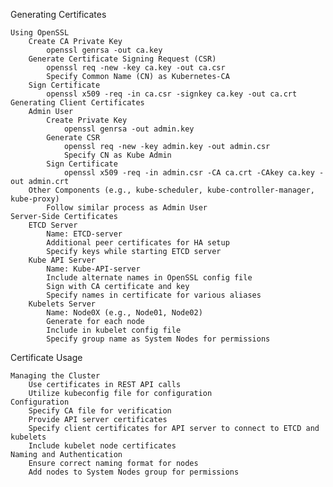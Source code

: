 Generating Certificates

    Using OpenSSL
        Create CA Private Key
            openssl genrsa -out ca.key
        Generate Certificate Signing Request (CSR)
            openssl req -new -key ca.key -out ca.csr
            Specify Common Name (CN) as Kubernetes-CA
        Sign Certificate
            openssl x509 -req -in ca.csr -signkey ca.key -out ca.crt
    Generating Client Certificates
        Admin User
            Create Private Key
                openssl genrsa -out admin.key
            Generate CSR
                openssl req -new -key admin.key -out admin.csr
                Specify CN as Kube Admin
            Sign Certificate
                openssl x509 -req -in admin.csr -CA ca.crt -CAkey ca.key -out admin.crt
        Other Components (e.g., kube-scheduler, kube-controller-manager, kube-proxy)
            Follow similar process as Admin User
    Server-Side Certificates
        ETCD Server
            Name: ETCD-server
            Additional peer certificates for HA setup
            Specify keys while starting ETCD server
        Kube API Server
            Name: Kube-API-server
            Include alternate names in OpenSSL config file
            Sign with CA certificate and key
            Specify names in certificate for various aliases
        Kubelets Server
            Name: Node0X (e.g., Node01, Node02)
            Generate for each node
            Include in kubelet config file
            Specify group name as System Nodes for permissions

Certificate Usage

    Managing the Cluster
        Use certificates in REST API calls
        Utilize kubeconfig file for configuration
    Configuration
        Specify CA file for verification
        Provide API server certificates
        Specify client certificates for API server to connect to ETCD and kubelets
        Include kubelet node certificates
    Naming and Authentication
        Ensure correct naming format for nodes
        Add nodes to System Nodes group for permissions